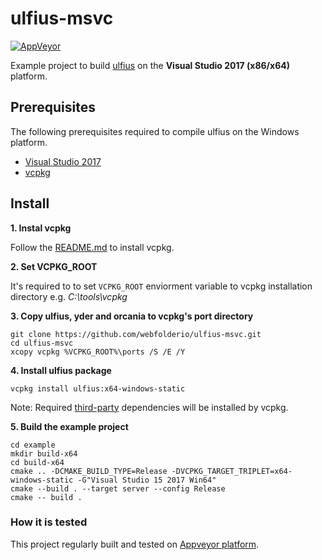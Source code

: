 # ulfius-msvc

[![AppVeyor](https://img.shields.io/appveyor/ci/WebFolder/ulfius-msvc.svg?label=Windows)](https://ci.appveyor.com/project/WebFolder/ulfius-msvc)

Example project to build [ulfius](https://github.com/babelouest/ulfius) on the **Visual Studio 2017 (x86/x64)** platform.

## Prerequisites

The following prerequisites required to compile ulfius on the Windows platform.

* [Visual Studio 2017](https://visualstudio.microsoft.com/downloads/)
* [vcpkg](https://github.com/Microsoft/vcpkg)

## Install

**1. Instal vcpkg**

Follow the [README.md](https://github.com/microsoft/vcpkg/blob/master/README.md) to install vcpkg. 

**2. Set VCPKG_ROOT**

It's required to to set `VCPKG_ROOT` enviorment variable to vcpkg installation directory e.g. *C:\tools\vcpkg*

**3. Copy ulfius, yder and orcania to vcpkg's port directory**
```
git clone https://github.com/webfolderio/ulfius-msvc.git
cd ulfius-msvc
xcopy vcpkg %VCPKG_ROOT%\ports /S /E /Y
```

**4. Install ulfius package**
```
vcpkg install ulfius:x64-windows-static
```

Note: Required [third-party](https://github.com/webfolderio/ulfius-msvc/blob/master/vcpkg/ulfius/CONTROL#L4) dependencies will be installed by vcpkg.

**5. Build the example project**
```
cd example
mkdir build-x64
cd build-x64
cmake .. -DCMAKE_BUILD_TYPE=Release -DVCPKG_TARGET_TRIPLET=x64-windows-static -G"Visual Studio 15 2017 Win64"
cmake --build . --target server --config Release
cmake -- build .
```

### How it is tested
This project regularly built and tested on [Appveyor platform](https://ci.appveyor.com/project/WebFolder/ulfius-msvc).
